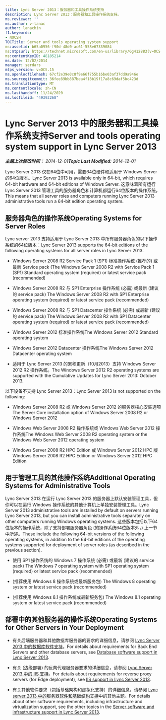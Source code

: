 ```yaml
---
title: Lync Server 2013：服务器和工具操作系统支持
description: Lync Server 2013：服务器和工具操作系统支持。
ms.reviewer: ''
ms.author: v-lanac
author: lanachin
f1.keywords:
- NOCSH
TOCTitle: Server and tools operating system support
ms:assetid: b65a0956-f90d-48d0-ac61-558e67339084
ms:mtpsurl: https://technet.microsoft.com/en-us/library/Gg412883(v=OCS.15)
ms:contentKeyID: 48185214
ms.date: 12/02/2014
manager: serdars
mtps_version: v=OCS.15
ms.openlocfilehash: 67cf2e39e0c8f9e66f755b16be03af37dd9a946e
ms.sourcegitcommit: 36fee89bb887bea4f18b19f17a8c69daf5bc423d
ms.translationtype: MT
ms.contentlocale: zh-CN
ms.lasthandoff: 11/24/2020
ms.locfileid: "49392268"
---
```

# <a name="server-and-tools-operating-system-support-in-lync-server-2013"></a><span data-ttu-id="95158-103">Lync Server 2013 中的服务器和工具操作系统支持</span><span class="sxs-lookup"><span data-stu-id="95158-103">Server and tools operating system support in Lync Server 2013</span></span>

<div data-xmlns="http://www.w3.org/1999/xhtml">

<div class="topic" data-xmlns="http://www.w3.org/1999/xhtml" data-msxsl="urn:schemas-microsoft-com:xslt" data-cs="https://msdn.microsoft.com/">

<div data-asp="https://msdn2.microsoft.com/asp">



</div>

<div id="mainSection">

<div id="mainBody"><span data-ttu-id="95158-104">

<span> </span></span><span class="sxs-lookup"><span data-stu-id="95158-104">

<span> </span></span></span>

<span data-ttu-id="95158-105">_**主题上次修改时间：** 2014-12-01_</span><span class="sxs-lookup"><span data-stu-id="95158-105">_**Topic Last Modified:** 2014-12-01_</span></span>

<span data-ttu-id="95158-106">Lync Server 2013 仅在64位中可用，需要64位硬件和适用于 Windows Server 的64位版本。</span><span class="sxs-lookup"><span data-stu-id="95158-106">Lync Server 2013 is available only in 64-bit, which requires 64-bit hardware and 64-bit editions of Windows Server.</span></span> <span data-ttu-id="95158-107">这意味着所有运行 Lync Server 2013 管理工具的服务器角色和计算机都运行64位版本的操作系统。</span><span class="sxs-lookup"><span data-stu-id="95158-107">This means that all server roles and computers running Lync Server 2013 administrative tools run a 64-bit edition operating system.</span></span>

<div>

## <a name="operating-systems-for-server-roles"></a><span data-ttu-id="95158-108">服务器角色的操作系统</span><span class="sxs-lookup"><span data-stu-id="95158-108">Operating Systems for Server Roles</span></span>

<span data-ttu-id="95158-109">Lync server 2013 支持适用于 Lync Server 2013 中所有服务器角色的以下操作系统的64位版本：</span><span class="sxs-lookup"><span data-stu-id="95158-109">Lync Server 2013 supports the 64-bit editions of the following operating systems for all server roles in Lync Server 2013:</span></span>

  - <span data-ttu-id="95158-110">Windows Server 2008 R2 Service Pack 1 (SP1) 标准操作系统 (推荐的) 或最新 Service pack (</span><span class="sxs-lookup"><span data-stu-id="95158-110">The Windows Server 2008 R2 with Service Pack 1 (SP1) Standard operating system (required) or latest service pack (recommended)</span></span>

  - <span data-ttu-id="95158-111">Windows Server 2008 R2 与 SP1 Enterprise 操作系统 (必需) 或最新 (建议的 service pack) </span><span class="sxs-lookup"><span data-stu-id="95158-111">The Windows Server 2008 R2 with SP1 Enterprise operating system (required) or latest service pack (recommended)</span></span>

  - <span data-ttu-id="95158-112">Windows Server 2008 R2 与 SP1 Datacenter 操作系统 (必需) 或最新 (建议的 service pack) </span><span class="sxs-lookup"><span data-stu-id="95158-112">The Windows Server 2008 R2 with SP1 Datacenter operating system (required) or latest service pack (recommended)</span></span>

  - <span data-ttu-id="95158-113">Windows Server 2012 标准操作系统</span><span class="sxs-lookup"><span data-stu-id="95158-113">The Windows Server 2012 Standard operating system</span></span>

  - <span data-ttu-id="95158-114">Windows Server 2012 Datacenter 操作系统</span><span class="sxs-lookup"><span data-stu-id="95158-114">The Windows Server 2012 Datacenter operating system</span></span>

  - <span data-ttu-id="95158-115">适用于 Lync Server 2013 的累积更新（10月2013）支持 Windows Server 2012 R2 操作系统。</span><span class="sxs-lookup"><span data-stu-id="95158-115">The Windows Server 2012 R2 operating systems are supported with the Cumulative Updates for Lync Server 2013: October 2013.</span></span>

<span data-ttu-id="95158-116">以下设备不支持 Lync Server 2013：</span><span class="sxs-lookup"><span data-stu-id="95158-116">Lync Server 2013 is not supported on the following:</span></span>

  - <span data-ttu-id="95158-117">Windows Server 2008 R2 或 Windows Server 2012 的服务器核心安装选项</span><span class="sxs-lookup"><span data-stu-id="95158-117">The Server Core installation option of Windows Server 2008 R2 or Windows Server 2012</span></span>

  - <span data-ttu-id="95158-118">Windows Web Server 2008 R2 操作系统或 Windows Web Server 2012 操作系统</span><span class="sxs-lookup"><span data-stu-id="95158-118">The Windows Web Server 2008 R2 operating system or the Windows Web Server 2012 operating system</span></span>

  - <span data-ttu-id="95158-119">Windows Server 2008 R2 HPC Edition 或 Windows Server 2012 HPC 版</span><span class="sxs-lookup"><span data-stu-id="95158-119">Windows Server 2008 R2 HPC Edition or Windows Server 2012 HPC Edition</span></span>

</div>

<div>

## <a name="additional-operating-systems-for-administrative-tools"></a><span data-ttu-id="95158-120">用于管理工具的其他操作系统</span><span class="sxs-lookup"><span data-stu-id="95158-120">Additional Operating Systems for Administrative Tools</span></span>

<span data-ttu-id="95158-121">Lync Server 2013 在运行 Lync Server 2013 的服务器上默认安装管理工具，但你可以在运行 Windows 操作系统的其他计算机上单独安装管理工具。</span><span class="sxs-lookup"><span data-stu-id="95158-121">Lync Server 2013 administrative tools are installed by default on servers running Lync Server 2013, but you can install administrative tools separately on other computers running Windows operating systems.</span></span> <span data-ttu-id="95158-122">这些版本包括以下64位版本的操作系统，除了支持部署服务器角色 (的操作系统64位版本外，) 上一节中所述。</span><span class="sxs-lookup"><span data-stu-id="95158-122">These include the following 64-bit versions of the following operating systems, in addition to the 64-bit editions of the operating systems supported for deployment of server roles (as described in the previous section).</span></span>

  - <span data-ttu-id="95158-123">使用 SP1 操作系统的 Windows 7 操作系统 (必需) 或最新 (建议的 service pack) </span><span class="sxs-lookup"><span data-stu-id="95158-123">The Windows 7 operating system with SP1 operating system (required) or latest service pack (recommended)</span></span>

  - <span data-ttu-id="95158-124"> (推荐使用 Windows 8 操作系统或最新服务包) </span><span class="sxs-lookup"><span data-stu-id="95158-124">The Windows 8 operating system or latest service pack (recommended)</span></span>

  - <span data-ttu-id="95158-125"> (推荐使用 Windows 8.1 操作系统或最新服务包) </span><span class="sxs-lookup"><span data-stu-id="95158-125">The Windows 8.1 operating system or latest service pack (recommended)</span></span>

</div>

<div>

## <a name="operating-systems-for-other-servers-in-your-deployment"></a><span data-ttu-id="95158-126">部署中的其他服务器的操作系统</span><span class="sxs-lookup"><span data-stu-id="95158-126">Operating Systems for Other Servers in Your Deployment</span></span>

  - <span data-ttu-id="95158-127">有关后端服务器和其他数据库服务器的要求的详细信息，请参阅 [Lync Server 2013 中的数据库软件支持](lync-server-2013-database-software-support.md)。</span><span class="sxs-lookup"><span data-stu-id="95158-127">For details about requirements for Back End Servers and other database servers, see [Database software support in Lync Server 2013](lync-server-2013-database-software-support.md).</span></span>

  - <span data-ttu-id="95158-128">有关 (边缘部署) 的反向代理服务器要求的详细信息，请参阅 [Lync Server 2013 中的 IIS 支持](lync-server-2013-iis-support.md)。</span><span class="sxs-lookup"><span data-stu-id="95158-128">For details about requirements for reverse proxy servers (for Edge deployment), see [IIS support in Lync Server 2013](lync-server-2013-iis-support.md).</span></span>

  - <span data-ttu-id="95158-129">有关其他软件要求（包括基础架构和虚拟化支持）的详细信息，请参阅 [Lync server 2013 中的服务器软件和基础结构支持](lync-server-2013-server-software-and-infrastructure-support.md)中的其他主题。</span><span class="sxs-lookup"><span data-stu-id="95158-129">For details about other software requirements, including infrastructure and virtualization support, see the other topics in the [Server software and infrastructure support in Lync Server 2013](lync-server-2013-server-software-and-infrastructure-support.md).</span></span>

<span data-ttu-id="95158-130"></div>

</div>

<span> </span>

</div>

</div>

</span><span class="sxs-lookup"><span data-stu-id="95158-130"></div>

</div>

<span> </span>

</div>

</div>

</span></span></div>

